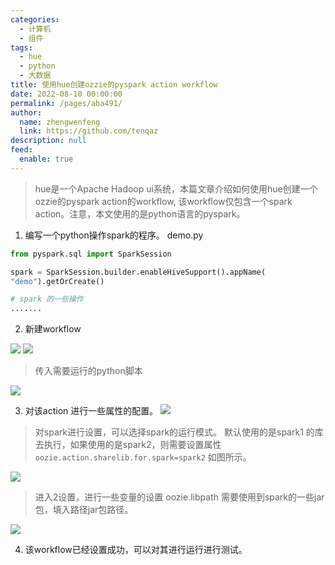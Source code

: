 ```yaml
---
categories: 
  - 计算机
  - 组件
tags: 
  - hue
  - python
  - 大数据
title: 使用hue创建ozzie的pyspark action workflow
date: 2022-08-10 00:00:00
permalink: /pages/aba491/
author: 
  name: zhengwenfeng
  link: https://github.com/tenqaz
description: null
feed: 
  enable: true
---
```




>hue是一个Apache Hadoop ui系统，本篇文章介绍如何使用hue创建一个ozzie的pyspark action的workflow, 该workflow仅包含一个spark action。注意，本文使用的是python语言的pyspark。


1. 编写一个python操作spark的程序。
demo.py
```python
from pyspark.sql import SparkSession

spark = SparkSession.builder.enableHiveSupport().appName(
"demo").getOrCreate()

# spark 的一些操作
.......

```

2. 新建workflow

![](https://gcore.jsdelivr.net/gh/tenqaz/BLOG-CDN@main/20220907215736.png)
![](https://gcore.jsdelivr.net/gh/tenqaz/BLOG-CDN@main/20220907215850.png)

>传入需要运行的python脚本

![](https://gcore.jsdelivr.net/gh/tenqaz/BLOG-CDN@main/20220907215907.png)

3. 对该action 进行一些属性的配置。
![](https://gcore.jsdelivr.net/gh/tenqaz/BLOG-CDN@main/20220907215929.png)

> 对spark进行设置，可以选择spark的运行模式。
> 默认使用的是spark1 的库去执行，如果使用的是spark2，则需要设置属性`oozie.action.sharelib.for.spark=spark2` 如图所示。

![](https://gcore.jsdelivr.net/gh/tenqaz/BLOG-CDN@main/20220907215946.png)

> 进入2设置，进行一些变量的设置
> oozie.libpath 需要使用到spark的一些jar包，填入路径jar包路径。

![](https://gcore.jsdelivr.net/gh/tenqaz/BLOG-CDN@main/20220907215946.png)

4. 该workflow已经设置成功，可以对其进行运行进行测试。